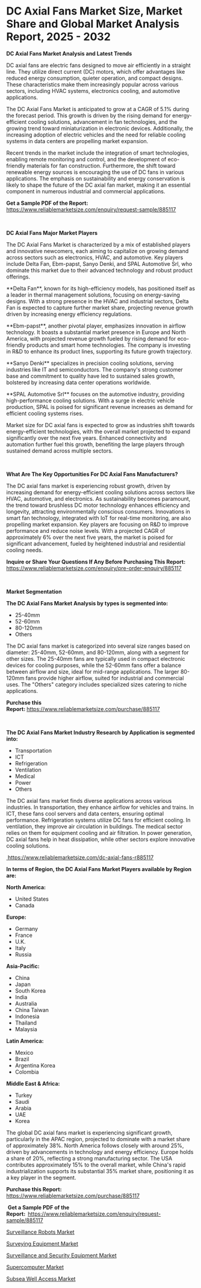 <p><h1>DC Axial Fans Market Size, Market Share and Global Market Analysis Report, 2025 - 2032</h1></p><p><strong>DC Axial Fans Market Analysis and Latest Trends</strong></p>
<p><p>DC axial fans are electric fans designed to move air efficiently in a straight line. They utilize direct current (DC) motors, which offer advantages like reduced energy consumption, quieter operation, and compact designs. These characteristics make them increasingly popular across various sectors, including HVAC systems, electronics cooling, and automotive applications.</p><p>The DC Axial Fans Market is anticipated to grow at a CAGR of 5.1% during the forecast period. This growth is driven by the rising demand for energy-efficient cooling solutions, advancement in fan technologies, and the growing trend toward miniaturization in electronic devices. Additionally, the increasing adoption of electric vehicles and the need for reliable cooling systems in data centers are propelling market expansion.</p><p>Recent trends in the market include the integration of smart technologies, enabling remote monitoring and control, and the development of eco-friendly materials for fan construction. Furthermore, the shift toward renewable energy sources is encouraging the use of DC fans in various applications. The emphasis on sustainability and energy conservation is likely to shape the future of the DC axial fan market, making it an essential component in numerous industrial and commercial applications.</p></p>
<p><strong>Get a Sample PDF of the Report:&nbsp;</strong> <a href="https://www.reliablemarketsize.com/enquiry/request-sample/885117?utm_campaign=1991&utm_medium=2&utm_source=Github&utm_content=ia&utm_term=10042025&utm_id=dc-axial-fans">https://www.reliablemarketsize.com/enquiry/request-sample/885117</a></p>
<p>&nbsp;</p>
<p><strong>DC Axial Fans Major Market Players</strong></p>
<p><p>The DC Axial Fans Market is characterized by a mix of established players and innovative newcomers, each aiming to capitalize on growing demand across sectors such as electronics, HVAC, and automotive. Key players include Delta Fan, Ebm-papst, Sanyo Denki, and SPAL Automotive Srl, who dominate this market due to their advanced technology and robust product offerings.</p><p>**Delta Fan**, known for its high-efficiency models, has positioned itself as a leader in thermal management solutions, focusing on energy-saving designs. With a strong presence in the HVAC and industrial sectors, Delta Fan is expected to capture further market share, projecting revenue growth driven by increasing energy efficiency regulations.</p><p>**Ebm-papst**, another pivotal player, emphasizes innovation in airflow technology. It boasts a substantial market presence in Europe and North America, with projected revenue growth fueled by rising demand for eco-friendly products and smart home technologies. The company is investing in R&D to enhance its product lines, supporting its future growth trajectory.</p><p>**Sanyo Denki** specializes in precision cooling solutions, serving industries like IT and semiconductors. The company's strong customer base and commitment to quality have led to sustained sales growth, bolstered by increasing data center operations worldwide.</p><p>**SPAL Automotive Srl** focuses on the automotive industry, providing high-performance cooling solutions. With a surge in electric vehicle production, SPAL is poised for significant revenue increases as demand for efficient cooling systems rises.</p><p>Market size for DC axial fans is expected to grow as industries shift towards energy-efficient technologies, with the overall market projected to expand significantly over the next five years. Enhanced connectivity and automation further fuel this growth, benefiting the large players through sustained demand across multiple sectors.</p></p>
<p>&nbsp;</p>
<p><strong>What Are The Key Opportunities For DC Axial Fans Manufacturers?</strong></p>
<p><p>The DC axial fans market is experiencing robust growth, driven by increasing demand for energy-efficient cooling solutions across sectors like HVAC, automotive, and electronics. As sustainability becomes paramount, the trend toward brushless DC motor technology enhances efficiency and longevity, attracting environmentally conscious consumers. Innovations in smart fan technology, integrated with IoT for real-time monitoring, are also propelling market expansion. Key players are focusing on R&D to improve performance and reduce noise levels. With a projected CAGR of approximately 6% over the next five years, the market is poised for significant advancement, fueled by heightened industrial and residential cooling needs.</p></p>
<p><strong>Inquire or Share Your Questions If Any Before Purchasing This Report:</strong> <a href="https://www.reliablemarketsize.com/enquiry/pre-order-enquiry/885117?utm_campaign=1991&utm_medium=2&utm_source=Github&utm_content=ia&utm_term=10042025&utm_id=dc-axial-fans">https://www.reliablemarketsize.com/enquiry/pre-order-enquiry/885117</a></p>
<p>&nbsp;</p>
<p><strong>Market Segmentation</strong></p>
<p><strong>The DC Axial Fans Market Analysis by types is segmented into:</strong></p>
<p><ul><li>25-40mm</li><li>52-60mm</li><li>80-120mm</li><li>Others</li></ul></p>
<p><p>The DC axial fans market is categorized into several size ranges based on diameter: 25-40mm, 52-60mm, and 80-120mm, along with a segment for other sizes. The 25-40mm fans are typically used in compact electronic devices for cooling purposes, while the 52-60mm fans offer a balance between airflow and size, ideal for mid-range applications. The larger 80-120mm fans provide higher airflow, suited for industrial and commercial uses. The "Others" category includes specialized sizes catering to niche applications.</p></p>
<p><strong>Purchase this Report:&nbsp;</strong><a href="https://www.reliablemarketsize.com/purchase/885117?utm_campaign=1991&utm_medium=2&utm_source=Github&utm_content=ia&utm_term=10042025&utm_id=dc-axial-fans">https://www.reliablemarketsize.com/purchase/885117</a></p>
<p>&nbsp;</p>
<p><strong>The DC Axial Fans Market Industry Research by Application is segmented into:</strong></p>
<p><ul><li>Transportation</li><li>ICT</li><li>Refrigeration</li><li>Ventilation</li><li>Medical</li><li>Power</li><li>Others</li></ul></p>
<p><p>The DC axial fans market finds diverse applications across various industries. In transportation, they enhance airflow for vehicles and trains. In ICT, these fans cool servers and data centers, ensuring optimal performance. Refrigeration systems utilize DC fans for efficient cooling. In ventilation, they improve air circulation in buildings. The medical sector relies on them for equipment cooling and air filtration. In power generation, DC axial fans help in heat dissipation, while other sectors explore innovative cooling solutions.</p></p>
<p><a href="https://www.reliablemarketsize.com/dc-axial-fans-r885117?utm_campaign=1991&utm_medium=2&utm_source=Github&utm_content=ia&utm_term=10042025&utm_id=dc-axial-fans">&nbsp;https://www.reliablemarketsize.com/dc-axial-fans-r885117</a></p>
<p><strong>In terms of Region, the DC Axial Fans Market Players available by Region are:</strong></p>
<p>
    <p> <strong> North America: </strong>
        <ul>
            <li>United States</li>
            <li>Canada</li>
        </ul>
        </p> 
    <p> <strong> Europe: </strong>
        <ul>
            <li>Germany</li>
            <li>France</li>
            <li>U.K.</li>
            <li>Italy</li>
            <li>Russia</li>
        </ul>
        </p> 
    <p> <strong> Asia-Pacific: </strong>
        <ul>
            <li>China</li>
            <li>Japan</li>
            <li>South Korea</li>
            <li>India</li>
            <li>Australia</li>
            <li>China Taiwan</li>
            <li>Indonesia</li>
            <li>Thailand</li>
            <li>Malaysia</li>
        </ul>
        </p> 
    <p> <strong> Latin America: </strong>
        <ul>
            <li>Mexico</li>
            <li>Brazil</li>
            <li>Argentina Korea</li>
            <li>Colombia</li>
        </ul>
        </p> 
    <p> <strong> Middle East & Africa: </strong>
        <ul>
            <li>Turkey</li>
            <li>Saudi</li>
            <li>Arabia</li>
            <li>UAE</li>
            <li>Korea</li>
        </ul>
    </p>
    </p>
<p><p>The global DC axial fans market is experiencing significant growth, particularly in the APAC region, projected to dominate with a market share of approximately 38%. North America follows closely with around 25%, driven by advancements in technology and energy efficiency. Europe holds a share of 20%, reflecting a strong manufacturing sector. The USA contributes approximately 15% to the overall market, while China's rapid industrialization supports its substantial 35% market share, positioning it as a key player in the segment.</p></p>
<p><strong>Purchase this Report: </strong><a href="https://www.reliablemarketsize.com/purchase/885117?utm_campaign=1991&utm_medium=2&utm_source=Github&utm_content=ia&utm_term=10042025&utm_id=dc-axial-fans">https://www.reliablemarketsize.com/purchase/885117</a></p>
<p>&nbsp;<strong>Get a Sample PDF of the Report:&nbsp;&nbsp;</strong><a href="https://www.reliablemarketsize.com/enquiry/request-sample/885117?utm_campaign=1991&utm_medium=2&utm_source=Github&utm_content=ia&utm_term=10042025&utm_id=dc-axial-fans">https://www.reliablemarketsize.com/enquiry/request-sample/885117</a></p>
<p><strong></strong></p>
<p><p><a href="https://github.com/fraryatena85/Market-Research-Report-List-1/blob/main/surveillance-robots-market.md?utm_campaign=1991&utm_medium=2&utm_source=Github&utm_content=ia&utm_term=10042025&utm_id=dc-axial-fans">Surveillance Robots Market</a></p><p><a href="https://github.com/wyettillesr4/Market-Research-Report-List-1/blob/main/surveying-equipment-market.md?utm_campaign=1991&utm_medium=2&utm_source=Github&utm_content=ia&utm_term=10042025&utm_id=dc-axial-fans">Surveying Equipment Market</a></p><p><a href="https://github.com/alejnaouare/Market-Research-Report-List-1/blob/main/surveillance-and-security-equipment-market.md?utm_campaign=1991&utm_medium=2&utm_source=Github&utm_content=ia&utm_term=10042025&utm_id=dc-axial-fans">Surveillance and Security Equipment Market</a></p><p><a href="https://github.com/jolinolooman/Market-Research-Report-List-1/blob/main/supercomputer-market.md?utm_campaign=1991&utm_medium=2&utm_source=Github&utm_content=ia&utm_term=10042025&utm_id=dc-axial-fans">Supercomputer Market</a></p><p><a href="https://github.com/awalinfucci/Market-Research-Report-List-1/blob/main/subsea-well-access-market.md?utm_campaign=1991&utm_medium=2&utm_source=Github&utm_content=ia&utm_term=10042025&utm_id=dc-axial-fans">Subsea Well Access Market</a></p></p>